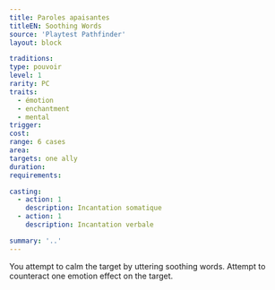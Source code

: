 ```yaml
---
title: Paroles apaisantes
titleEN: Soothing Words
source: 'Playtest Pathfinder'
layout: block

traditions:
type: pouvoir
level: 1
rarity: PC
traits:
  - émotion
  - enchantment
  - mental
trigger: 
cost: 
range: 6 cases
area: 
targets: one ally
duration: 
requirements: 

casting:
  - action: 1
    description: Incantation somatique
  - action: 1
    description: Incantation verbale

summary: '..'
---
```

You attempt to calm the target by uttering soothing words. Attempt to counteract one emotion effect on the target.